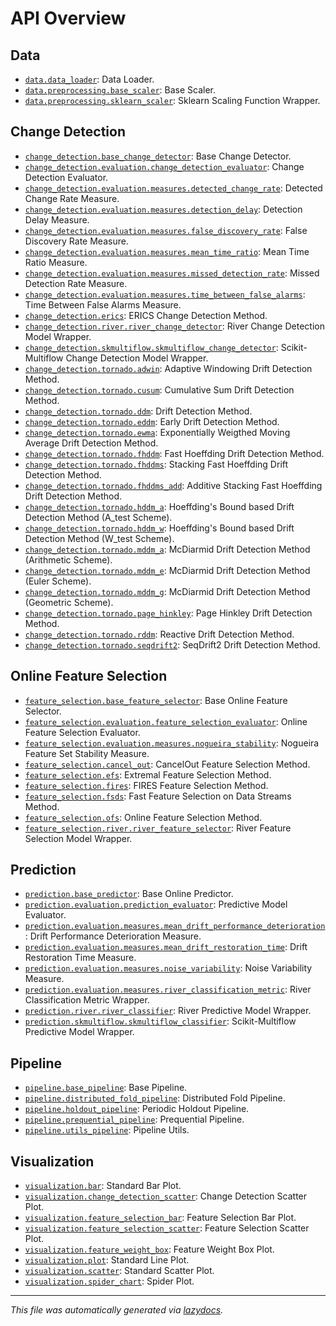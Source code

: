 <!-- markdownlint-disable -->

# API Overview

## Data
- [`data.data_loader`](./data.data_loader.md#module-datadata_loader): Data Loader.
- [`data.preprocessing.base_scaler`](./data.preprocessing.base_scaler.md#module-datapreprocessingbase_scaler): Base Scaler.
- [`data.preprocessing.sklearn_scaler`](./data.preprocessing.sklearn_scaler.md#module-datapreprocessingsklearn_scaler): Sklearn Scaling Function Wrapper.

## Change Detection
- [`change_detection.base_change_detector`](./change_detection.base_change_detector.md#module-change_detectionbase_change_detector): Base Change Detector.
- [`change_detection.evaluation.change_detection_evaluator`](./change_detection.evaluation.change_detection_evaluator.md#module-change_detectionevaluationchange_detection_evaluator): Change Detection Evaluator.
- [`change_detection.evaluation.measures.detected_change_rate`](./change_detection.evaluation.measures.detected_change_rate.md#module-change_detectionevaluationmeasuresdetected_change_rate): Detected Change Rate Measure.
- [`change_detection.evaluation.measures.detection_delay`](./change_detection.evaluation.measures.detection_delay.md#module-change_detectionevaluationmeasuresdetection_delay): Detection Delay Measure.
- [`change_detection.evaluation.measures.false_discovery_rate`](./change_detection.evaluation.measures.false_discovery_rate.md#module-change_detectionevaluationmeasuresfalse_discovery_rate): False Discovery Rate Measure.
- [`change_detection.evaluation.measures.mean_time_ratio`](./change_detection.evaluation.measures.mean_time_ratio.md#module-change_detectionevaluationmeasuresmean_time_ratio): Mean Time Ratio Measure.
- [`change_detection.evaluation.measures.missed_detection_rate`](./change_detection.evaluation.measures.missed_detection_rate.md#module-change_detectionevaluationmeasuresmissed_detection_rate): Missed Detection Rate Measure.
- [`change_detection.evaluation.measures.time_between_false_alarms`](./change_detection.evaluation.measures.time_between_false_alarms.md#module-change_detectionevaluationmeasurestime_between_false_alarms): Time Between False Alarms Measure.
- [`change_detection.erics`](./change_detection.erics.md#module-change_detectionerics): ERICS Change Detection Method.
- [`change_detection.river.river_change_detector`](./change_detection.river.river_change_detector.md#module-change_detectionriverriver_change_detector): River Change Detection Model Wrapper.
- [`change_detection.skmultiflow.skmultiflow_change_detector`](./change_detection.skmultiflow.skmultiflow_change_detector.md#module-change_detectionskmultiflowskmultiflow_change_detector): Scikit-Multiflow Change Detection Model Wrapper.
- [`change_detection.tornado.adwin`](./change_detection.tornado.adwin.md#module-change_detectiontornadoadwin): Adaptive Windowing Drift Detection Method.
- [`change_detection.tornado.cusum`](./change_detection.tornado.cusum.md#module-change_detectiontornadocusum): Cumulative Sum Drift Detection Method.
- [`change_detection.tornado.ddm`](./change_detection.tornado.ddm.md#module-change_detectiontornadoddm): Drift Detection Method.
- [`change_detection.tornado.eddm`](./change_detection.tornado.eddm.md#module-change_detectiontornadoeddm): Early Drift Detection Method.
- [`change_detection.tornado.ewma`](./change_detection.tornado.ewma.md#module-change_detectiontornadoewma): Exponentially Weigthed Moving Average Drift Detection Method.
- [`change_detection.tornado.fhddm`](./change_detection.tornado.fhddm.md#module-change_detectiontornadofhddm): Fast Hoeffding Drift Detection Method.
- [`change_detection.tornado.fhddms`](./change_detection.tornado.fhddms.md#module-change_detectiontornadofhddms): Stacking Fast Hoeffding Drift Detection Method.
- [`change_detection.tornado.fhddms_add`](./change_detection.tornado.fhddms_add.md#module-change_detectiontornadofhddms_add): Additive Stacking Fast Hoeffding Drift Detection Method.
- [`change_detection.tornado.hddm_a`](./change_detection.tornado.hddm_a.md#module-change_detectiontornadohddm_a): Hoeffding's Bound based Drift Detection Method (A_test Scheme).
- [`change_detection.tornado.hddm_w`](./change_detection.tornado.hddm_w.md#module-change_detectiontornadohddm_w): Hoeffding's Bound based Drift Detection Method (W_test Scheme).
- [`change_detection.tornado.mddm_a`](./change_detection.tornado.mddm_a.md#module-change_detectiontornadomddm_a): McDiarmid Drift Detection Method (Arithmetic Scheme).
- [`change_detection.tornado.mddm_e`](./change_detection.tornado.mddm_e.md#module-change_detectiontornadomddm_e): McDiarmid Drift Detection Method (Euler Scheme).
- [`change_detection.tornado.mddm_g`](./change_detection.tornado.mddm_g.md#module-change_detectiontornadomddm_g): McDiarmid Drift Detection Method (Geometric Scheme).
- [`change_detection.tornado.page_hinkley`](./change_detection.tornado.page_hinkley.md#module-change_detectiontornadopage_hinkley): Page Hinkley Drift Detection Method.
- [`change_detection.tornado.rddm`](./change_detection.tornado.rddm.md#module-change_detectiontornadorddm): Reactive Drift Detection Method.
- [`change_detection.tornado.seqdrift2`](./change_detection.tornado.seqdrift2.md#module-change_detectiontornadoseqdrift2): SeqDrift2 Drift Detection Method.

## Online Feature Selection
- [`feature_selection.base_feature_selector`](./feature_selection.base_feature_selector.md#module-feature_selectionbase_feature_selector): Base Online Feature Selector.
- [`feature_selection.evaluation.feature_selection_evaluator`](./feature_selection.evaluation.feature_selection_evaluator.md#module-feature_selectionevaluationfeature_selection_evaluator): Online Feature Selection Evaluator.
- [`feature_selection.evaluation.measures.nogueira_stability`](./feature_selection.evaluation.measures.nogueira_stability.md#module-feature_selectionevaluationmeasuresnogueira_stability): Nogueira Feature Set Stability Measure.
- [`feature_selection.cancel_out`](./feature_selection.cancel_out.md#module-feature_selectioncancel_out): CancelOut Feature Selection Method.
- [`feature_selection.efs`](./feature_selection.efs.md#module-feature_selectionefs): Extremal Feature Selection Method.
- [`feature_selection.fires`](./feature_selection.fires.md#module-feature_selectionfires): FIRES Feature Selection Method.
- [`feature_selection.fsds`](./feature_selection.fsds.md#module-feature_selectionfsds): Fast Feature Selection on Data Streams Method.
- [`feature_selection.ofs`](./feature_selection.ofs.md#module-feature_selectionofs): Online Feature Selection Method.
- [`feature_selection.river.river_feature_selector`](./feature_selection.river.river_feature_selector.md#module-feature_selectionriverriver_feature_selector): River Feature Selection Model Wrapper.

## Prediction
- [`prediction.base_predictor`](./prediction.base_predictor.md#module-predictionbase_predictor): Base Online Predictor.
- [`prediction.evaluation.prediction_evaluator`](./prediction.evaluation.prediction_evaluator.md#module-predictionevaluationprediction_evaluator): Predictive Model Evaluator.
- [`prediction.evaluation.measures.mean_drift_performance_deterioration`](./prediction.evaluation.measures.mean_drift_performance_deterioration.md#module-predictionevaluationmeasuresmean_drift_performance_deterioration): Drift Performance Deterioration Measure.
- [`prediction.evaluation.measures.mean_drift_restoration_time`](./prediction.evaluation.measures.mean_drift_restoration_time.md#module-predictionevaluationmeasuresmean_drift_restoration_time): Drift Restoration Time Measure.
- [`prediction.evaluation.measures.noise_variability`](./prediction.evaluation.measures.noise_variability.md#module-predictionevaluationmeasuresnoise_variability): Noise Variability Measure.
- [`prediction.evaluation.measures.river_classification_metric`](./prediction.evaluation.measures.river_classification_metric.md#module-predictionevaluationmeasuresriver_classification_metric): River Classification Metric Wrapper.
- [`prediction.river.river_classifier`](./prediction.river.river_classifier.md#module-predictionriverriver_classifier): River Predictive Model Wrapper.
- [`prediction.skmultiflow.skmultiflow_classifier`](./prediction.skmultiflow.skmultiflow_classifier.md#module-predictionskmultiflowskmultiflow_classifier): Scikit-Multiflow Predictive Model Wrapper.

## Pipeline
- [`pipeline.base_pipeline`](./pipeline.base_pipeline.md#module-pipelinebase_pipeline): Base Pipeline.
- [`pipeline.distributed_fold_pipeline`](./pipeline.distributed_fold_pipeline.md#module-pipelinedistributed_fold_pipeline): Distributed Fold Pipeline.
- [`pipeline.holdout_pipeline`](./pipeline.holdout_pipeline.md#module-pipelineholdout_pipeline): Periodic Holdout Pipeline.
- [`pipeline.prequential_pipeline`](./pipeline.prequential_pipeline.md#module-pipelineprequential_pipeline): Prequential Pipeline.
- [`pipeline.utils_pipeline`](./pipeline.utils_pipeline.md#module-pipelineutils_pipeline): Pipeline Utils.

## Visualization
- [`visualization.bar`](./visualization.bar.md#module-visualizationbar): Standard Bar Plot.
- [`visualization.change_detection_scatter`](./visualization.change_detection_scatter.md#module-visualizationchange_detection_scatter): Change Detection Scatter Plot.
- [`visualization.feature_selection_bar`](./visualization.feature_selection_bar.md#module-visualizationfeature_selection_bar): Feature Selection Bar Plot.
- [`visualization.feature_selection_scatter`](./visualization.feature_selection_scatter.md#module-visualizationfeature_selection_scatter): Feature Selection Scatter Plot.
- [`visualization.feature_weight_box`](./visualization.feature_weight_box.md#module-visualizationfeature_weight_box): Feature Weight Box Plot.
- [`visualization.plot`](./visualization.plot.md#module-visualizationplot): Standard Line Plot.
- [`visualization.scatter`](./visualization.scatter.md#module-visualizationscatter): Standard Scatter Plot.
- [`visualization.spider_chart`](./visualization.spider_chart.md#module-visualizationspider_chart): Spider Plot.

---

_This file was automatically generated via [lazydocs](https://github.com/ml-tooling/lazydocs)._
